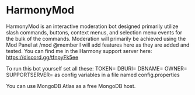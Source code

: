 # HarmonyMod

HarmonyMod is an interactive moderation bot designed primarily utilize slash commands, buttons, context menus, and selection menu events for the bulk of the commands.
Moderation will primarily be achieved using the Mod Panel at /mod @member
I will add features here as they are added and tested.
You can find me in the Harmony support server here: https://discord.gg/tfnpyFk5ee

To run this bot yourself set all these:
TOKEN=
DBURI=
DBNAME=
OWNER=
SUPPORTSERVER=
as config variables in a file named config.properties

You can use MongoDB Atlas as a free MongoDB host.
